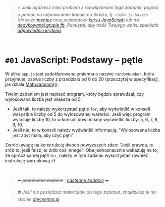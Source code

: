 > :star: *Jeśli będziesz mieć problem z rozwiązaniem tego zadania, poproś o pomoc na odpowiednim kanale na Slacku, tj. `s1e04-js-basics` (dotyczy [mentee](https://devmentor.pl/mentoring-javascript/) oraz posiadaczy [kursu JavaScript](https://devmentor.pl/p/javascript-for-beginners/)) lub na [dedykowanej grupie fb](https://www.facebook.com/groups/155234921740033). Pamiętaj, aby treść Twojego wpisu spełniała [odpowiednie kryteria](https://devmentor.pl/jak-prosic-o-pomoc/).*

&nbsp;

# `#01` JavaScript: Podstawy – pętle

W pliku `app.js` jest zadeklarowana zmienna o nazwie `randomNumber`, która przyjmuje losowe liczby z przedziału od 0 do 20 (przeczytaj w specyfikacji, jak działa [Math.random()](https://www.w3schools.com/js/js_random.asp)). 

Twoim zadaniem jest napisać program, który będzie sprawdzał, czy wylosowana liczba jest większa od 5:
- Jeśli tak, to należy wykorzystać pętle `for`, aby wyświetlić w konsoli wszystkie liczby od 5 do wylosowanej wartości. Jeśli więc program wylosuje liczbę 10, to w konsoli powinniśmy wyświetlić liczby: 5, 6, 7, 8, 9, 10.
- Jeśli nie, to w konsoli należy wyświetlić informację: "Wylosowana liczba jest zbyt mała, aby użyć pętli".

Zwróć uwagę na konstrukcję dwóch powyższych zdań: "Jeśli prawda, to zrób to; jeśli fałsz, to zrób coś innego". Oba jednoznacznie wskazują na to, że oprócz samej pętli `for`, należy w tym zadaniu wykorzystać również instrukcję warunkową `if`.


&nbsp;

> :arrow_left: ~~*poprzednie zadanie*~~ | [*następne zadanie*](./../02) :arrow_right:

> :no_entry: *Jeśli nie posiadasz materiałów do tego zadania, znajdziesz je na stronie [devmentor.pl](https://devmentor.pl/p/js-basics/)*
